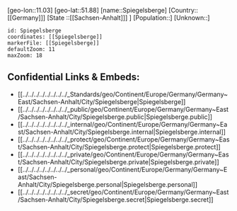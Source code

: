 ﻿---
location: [51.88,11.03]
mapzoom: [7,12] 
mapmarker: city 
type: City
tags:
- geo/City


SpocWebEntityId: 34413
isDeleted: false
confidential: public

---
[geo-lon::11.03]
[geo-lat::51.88]
[name::Spiegelsberge]
[Country::[[Germany]]]
[State ::[[Sachsen-Anhalt]]] ]
[Population::]
[Unknown::]


```leaflet
id: Spiegelsberge
coordinates: [[Spiegelsberge]]
markerFile: [[Spiegelsberge]]
defaultZoom: 11 
maxZoom: 18
```


## Confidential Links & Embeds: 
- [[../../../../../../../../_Standards/geo/Continent/Europe/Germany/Germany~East/Sachsen-Anhalt/City/Spiegelsberge|Spiegelsberge]] 
- [[../../../../../../../../_public/geo/Continent/Europe/Germany/Germany~East/Sachsen-Anhalt/City/Spiegelsberge.public|Spiegelsberge.public]] 
- [[../../../../../../../../_internal/geo/Continent/Europe/Germany/Germany~East/Sachsen-Anhalt/City/Spiegelsberge.internal|Spiegelsberge.internal]] 
- [[../../../../../../../../_protect/geo/Continent/Europe/Germany/Germany~East/Sachsen-Anhalt/City/Spiegelsberge.protect|Spiegelsberge.protect]] 
- [[../../../../../../../../_private/geo/Continent/Europe/Germany/Germany~East/Sachsen-Anhalt/City/Spiegelsberge.private|Spiegelsberge.private]] 
- [[../../../../../../../../_personal/geo/Continent/Europe/Germany/Germany~East/Sachsen-Anhalt/City/Spiegelsberge.personal|Spiegelsberge.personal]] 
- [[../../../../../../../../_secret/geo/Continent/Europe/Germany/Germany~East/Sachsen-Anhalt/City/Spiegelsberge.secret|Spiegelsberge.secret]] 
